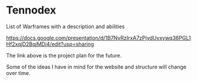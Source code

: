 # Tennodex
 List of Warframes with a description and abilities 
 
https://docs.google.com/presentation/d/1B7NyRzIrxA7zPjydUyxywq36PGL1Hf2xqjD2BqjMDi4/edit?usp=sharing 

The link above is the project plan for the future. 

Some of the ideas I have in mind for the website and structure will change over time. 
